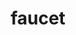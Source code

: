 ---
title: faucet
slug: faucet
icon: 
description: Claim a free Handshake TLD.
offline: false
handshake: true
url: https://faucet.woodburn/
docs: 
repo: https://git.woodburn.au/nathanwoodburn/faucet
owner: https://twitter.com/woodburn_nathan
priority: 3
---